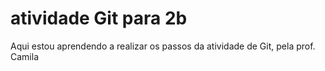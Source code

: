 # atividade Git para 2b
Aqui estou aprendendo a realizar os passos da atividade de Git, pela prof. Camila
